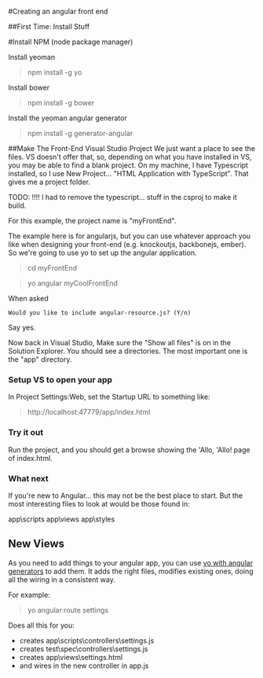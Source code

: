 #Creating an angular front end

##First Time: Install Stuff

#Install NPM (node package manager)

Install yeoman
> npm install -g yo

Install bower 

> npm install -g bower

Install the yeoman angular generator

> npm install -g generator-angular
> 

##Make The Front-End Visual Studio Project
We just want a place to see the files. VS doesn't offer that, so, depending on what you have installed in VS, you may be able to find a blank project. On my machine, I have Typescript installed, so I use New Project... "HTML Application with TypeScript". That gives me a project folder.

TODO: !!!! I had to remove the typescript... stuff in the csproj to make it build.

For this example, the project name is "myFrontEnd".

The example here is for angularjs, but you can use whatever approach you like when designing your front-end (e.g. knockoutjs, backbonejs, ember). So we're going to use yo to set up the angular application.

> cd myFrontEnd

> yo angular myCoolFrontEnd

When asked

    Would you like to include angular-resource.js? (Y/n)

Say yes.

Now back in Visual Studio, Make sure the "Show all files" is on in the Solution Explorer. You should see a directories. The most important one is the "app" directory.

### Setup VS to open your app

In Project Settings:Web, set the Startup URL to something like:
> http://localhost:47779/app/index.html

### Try it out

Run the project, and you should get a browse showing the 'Allo, 'Allo! page of index.html.

### What next

If you're new to Angular... this may not be the best place to start. But the most interesting files to look at would be those found in:

app\scripts
app\views
app\styles

## New Views

As you need to add things to your angular app, you can use [yo with angular generators](https://github.com/yeoman/generator-angular) to add them. It adds the right files, modifies existing ones, doing all the wiring in a consistent way.

For example:

> yo angular:route settings

Does all this for you:

+ creates app\scripts\controllers\settings.js
+ creates test\spec\controllers\settings.js
+ creates app\views\settings.html
+ and wires in the new controller in app.js

